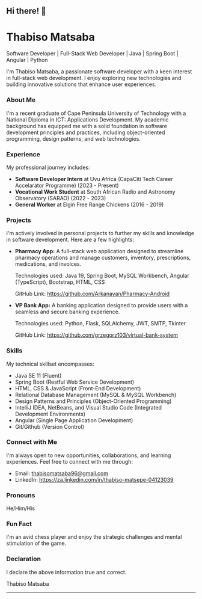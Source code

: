 ## Hi there! 👋

# Thabiso Matsaba

Software Developer | Full-Stack Web Developer | Java | Spring Boot | Angular | Python

I'm Thabiso Matsaba, a passionate software developer with a keen interest in full-stack web development. I enjoy exploring new technologies and building innovative solutions that enhance user experiences.

### About Me

I'm a recent graduate of Cape Peninsula University of Technology with a National Diploma in ICT: Applications Development. My academic background has equipped me with a solid foundation in software development principles and practices, including object-oriented programming, design patterns, and web technologies.

### Experience

My professional journey includes:

* **Software Developer Intern** at Uvu Africa (CapaCiti Tech Career Accelarator Programme) (2023 - Present)
* **Vocational Work Student** at South African Radio and Astronomy Observatory (SARAO) (2022 - 2023)
* **General Worker** at Elgin Free Range Chickens (2016 - 2019)

### Projects

I'm actively involved in personal projects to further my skills and knowledge in software development. Here are a few highlights:

* **Pharmacy App:** A full-stack web application designed to streamline pharmacy operations and manage customers, inventory, prescriptions, medications, and invoices.

   Technologies used: Java 19, Spring Boot, MySQL Workbench, Angular (TypeScript), Bootstrap, HTML, CSS

   GitHub Link: https://github.com/Arkanayan/Pharmacy-Android

* **VP Bank App:** A banking application designed to provide users with a seamless and secure banking experience.

   Technologies used: Python, Flask, SQLAlchemy, JWT, SMTP, Tkinter

   GitHub Link: https://github.com/grzegorz103/virtual-bank-system

### Skills

My technical skillset encompasses:

* Java SE 11 (Fluent)
* Spring Boot (Restful Web Service Development)
* HTML, CSS & JavaScript (Front-End Development)
* Relational Database Management (MySQL & MySQL Workbench)
* Design Patterns and Principles (Object-Oriented Programming)
* IntelliJ IDEA, NetBeans, and Visual Studio Code (Integrated Development Environments)
* Angular (Single Page Application Development)
* Git/Github (Version Control)

### Connect with Me

I'm always open to new opportunities, collaborations, and learning experiences. Feel free to connect with me through:

* Email: thabisomatsaba96@gmail.com
* LinkedIn: https://za.linkedin.com/in/thabiso-matsepe-04123039

### Pronouns

He/Him/His

### Fun Fact

I'm an avid chess player and enjoy the strategic challenges and mental stimulation of the game.

### Declaration

I declare the above information true and correct.

Thabiso Matsaba

---



